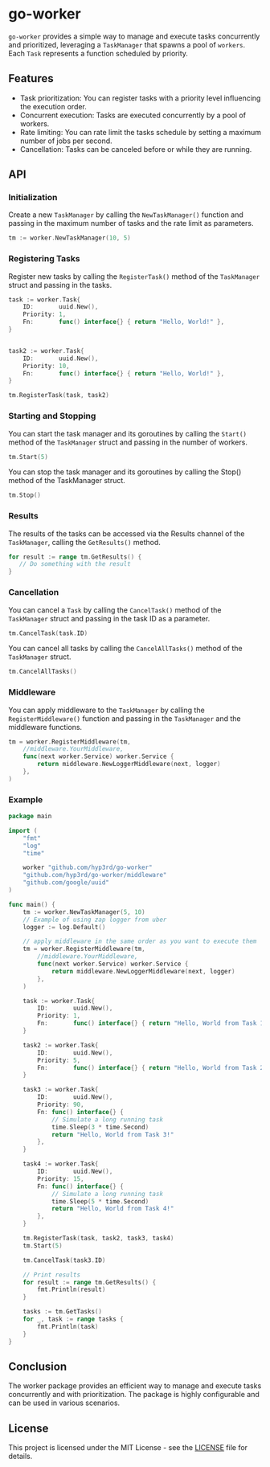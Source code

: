 # go-worker

`go-worker` provides a simple way to manage and execute tasks concurrently and prioritized, leveraging a `TaskManager` that spawns a pool of `workers`.
Each `Task` represents a function scheduled by priority.

## Features

- Task prioritization: You can register tasks with a priority level influencing the execution order.
- Concurrent execution: Tasks are executed concurrently by a pool of workers.
- Rate limiting: You can rate limit the tasks schedule by setting a maximum number of jobs per second.
- Cancellation: Tasks can be canceled before or while they are running.

## API

### Initialization

Create a new `TaskManager` by calling the `NewTaskManager()` function and passing in the maximum number of tasks and the rate limit as parameters.

```go
tm := worker.NewTaskManager(10, 5)
```

### Registering Tasks

Register new tasks by calling the `RegisterTask()` method of the `TaskManager` struct and passing in the tasks.

```go
task := worker.Task{
    ID:       uuid.New(),
    Priority: 1,
    Fn:       func() interface{} { return "Hello, World!" },
}


task2 := worker.Task{
    ID:       uuid.New(),
    Priority: 10,
    Fn:       func() interface{} { return "Hello, World!" },
}

tm.RegisterTask(task, task2)
```

### Starting and Stopping

You can start the task manager and its goroutines by calling the `Start()` method of the `TaskManager` struct and passing in the number of workers.

```go
tm.Start(5)
```

You can stop the task manager and its goroutines by calling the Stop() method of the TaskManager struct.

```go
tm.Stop()
```

### Results

The results of the tasks can be accessed via the Results channel of the `TaskManager`, calling the `GetResults()` method.

```go
for result := range tm.GetResults() {
   // Do something with the result
}

```

### Cancellation

You can cancel a `Task` by calling the `CancelTask()` method of the `TaskManager` struct and passing in the task ID as a parameter.

```go
tm.CancelTask(task.ID)
```

You can cancel all tasks by calling the `CancelAllTasks()` method of the `TaskManager` struct.

```go
tm.CancelAllTasks()
```

### Middleware

You can apply middleware to the `TaskManager` by calling the `RegisterMiddleware()` function and passing in the `TaskManager` and the middleware functions.

```go
tm = worker.RegisterMiddleware(tm,
    //middleware.YourMiddleware,
    func(next worker.Service) worker.Service {
        return middleware.NewLoggerMiddleware(next, logger)
    },
)
```

### Example

```go
package main

import (
    "fmt"
    "log"
    "time"

    worker "github.com/hyp3rd/go-worker"
    "github.com/hyp3rd/go-worker/middleware"
    "github.com/google/uuid"
)

func main() {
    tm := worker.NewTaskManager(5, 10)
    // Example of using zap logger from uber
    logger := log.Default()

    // apply middleware in the same order as you want to execute them
    tm = worker.RegisterMiddleware(tm,
        //middleware.YourMiddleware,
        func(next worker.Service) worker.Service {
            return middleware.NewLoggerMiddleware(next, logger)
        },
    )

    task := worker.Task{
        ID:       uuid.New(),
        Priority: 1,
        Fn:       func() interface{} { return "Hello, World from Task 1!" },
    }

    task2 := worker.Task{
        ID:       uuid.New(),
        Priority: 5,
        Fn:       func() interface{} { return "Hello, World from Task 2!" },
    }

    task3 := worker.Task{
        ID:       uuid.New(),
        Priority: 90,
        Fn: func() interface{} {
            // Simulate a long running task
            time.Sleep(3 * time.Second)
            return "Hello, World from Task 3!"
        },
    }

    task4 := worker.Task{
        ID:       uuid.New(),
        Priority: 15,
        Fn: func() interface{} {
            // Simulate a long running task
            time.Sleep(5 * time.Second)
            return "Hello, World from Task 4!"
        },
    }

    tm.RegisterTask(task, task2, task3, task4)
    tm.Start(5)

    tm.CancelTask(task3.ID)

    // Print results
    for result := range tm.GetResults() {
        fmt.Println(result)
    }

    tasks := tm.GetTasks()
    for _, task := range tasks {
        fmt.Println(task)
    }
}

```

## Conclusion

The worker package provides an efficient way to manage and execute tasks concurrently and with prioritization. The package is highly configurable and can be used in various scenarios.

## License

This project is licensed under the MIT License - see the [LICENSE](LICENSE) file for details.
